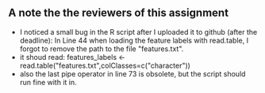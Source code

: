 ## A note the the reviewers of this assignment

* I noticed a small bug in the R script after I uploaded it to github (after the deadline):
In Line 44 when loading the feature labels with read.table, I forgot to remove the path to the file "features.txt". 
* it shoud read: features_labels <-read.table("features.txt",colClasses=c("character"))
* also the last pipe operator in line 73 is obsolete, but the script should run fine with it in.
